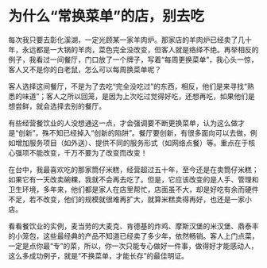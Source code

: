 # 为什么“常换菜单”的店，别去吃

每次我只要去彰化溪湖，一定光顾某一家羊肉炉。那家店的羊肉炉已经卖了几十年，永远都是一大锅的羊肉，菜色完全没改变，但客人就是络绎不绝。再举相反的例子，我看过一间餐厅，门口放了一个牌子，写着“每周更换菜单”，我心头一惊，客人又不是你的白老鼠，怎么可以每周换菜单呢？ 

客人选择这间餐厅，不是为了去吃“完全没吃过”的东西，相反，他们是来寻找“熟悉的味道”；客人之所以回笼，是因为上次吃过觉得好吃，还想再吃，如果他们是想尝鲜，就会选择去别的餐厅。 

有些经营餐饮业的人没想通这一点，才会强调要不断更换菜单，认为这么做才是“创新”，殊不知已经掉入“创新的陷阱”。餐厅要创新，有很多面向可以去做，例如增加服务项目（如外送）、提供不同的服务形式（如网络点餐）等。重点在于核心强项不能改变，千万不要为了改变而改变！ 

在台中，我最喜欢吃的那家筒仔米糕，经营超过五十年，至今还是在卖筒仔米糕；如果它有一天改卖碗粿，我就不会再去吃了。但是，它应该改变的是人手、管理和卫生环境，多年来，他们都是家人在店里帮忙，店面虽不大，却是好吃有余而硬件不足，若不改变，他们的规模就很难再扩大，就算米糕卖得再好，也还是一家小店。 

看看餐饮业的实例，麦当劳的大麦克、肯德基的炸鸡、摩斯汉堡的米汉堡、鼎泰丰的小笼包，这些最经典的产品不知道已经卖了多少年，依然畅销。客人上门点菜，一定是点你最“专”的菜，所以，你一次只能专心做好一件事，做得好才能感动人，这么多成功例子，就是“不换菜单，才能长存”的最佳明证。